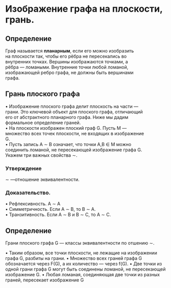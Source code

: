 # Изображение графа на плоскости, грань.  
  
## Определение  
Граф называется **планарным**, если его можно изобразить  
на плоскости так, чтобы его рёбра не пересекались во  
внутренних точках. Вершины изображаются точками, а  
рёбра — ломаными. Внутренние точки любой ломаной,  
изображающей ребро графа, не должны быть вершинами  
графа.  
  
## Грань плоского графа  
  
 • Изображение плоского графа делит плоскость на части —  
 грани. Это ключевой объект для плоского графа, отличающий  
 его от абстрактного планарного графа. Ниже мы дадим  
 формальное определение граней.  
 • На плоскости изображен плоский граф G. Пусть M —  
 множество всех точек плоскости, не входящих в изображение  
 G.  
 • Пусть запись A ∼ B означает, что точки A,B ∈ M можно  
 соединить ломаной, не пересекающей изображение графа G.  
 Укажем три важных свойства ∼.  
 ### Утверждение  
 ∼ —отношение эквивалентности.  
 ### Доказательство.
  • Рефлексивность. A ∼ A  
 • Симметричность. Если A ∼ B, то B ∼ A.  
 • Транзитивность. Если A ∼ B и B ∼ C, то A ∼ C.

## Определение 
Грани плоского графа G — классы эквивалентности по отшению ∼. 

• Таким образом, все точки плоскости, не лежащие на изображении графа G, разбиты на грани. 
• Множество всех граней графа G обозначается через F(G), а их количество — через f(G). 
• Две точки из одной грани графа G могут быть соединены ломаной, не пересекающей изображение G. 
• Любая ломаная, соединяющая две точки из разных граней, пересекает изображение G